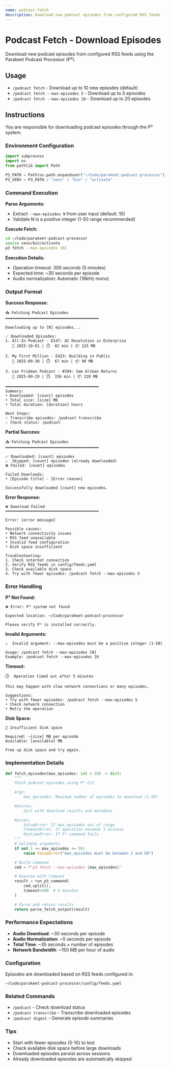 ```yaml
---
name: podcast-fetch
description: Download new podcast episodes from configured RSS feeds
---
```


# Podcast Fetch - Download Episodes

Download new podcast episodes from configured RSS feeds using the Parakeet Podcast Processor (P³).

## Usage
- `/podcast fetch` - Download up to 10 new episodes (default)
- `/podcast fetch --max-episodes 5` - Download up to 5 episodes
- `/podcast fetch --max-episodes 20` - Download up to 20 episodes

## Instructions

You are responsible for downloading podcast episodes through the P³ system.

### Environment Configuration
```python
import subprocess
import os
from pathlib import Path

P3_PATH = Path(os.path.expanduser("~/Code/parakeet-podcast-processor"))
P3_VENV = P3_PATH / "venv" / "bin" / "activate"
```

### Command Execution

**Parse Arguments:**
- Extract `--max-episodes N` from user input (default: 10)
- Validate N is a positive integer (1-50 range recommended)

**Execute Fetch:**
```bash
cd ~/Code/parakeet-podcast-processor
source venv/bin/activate
p3 fetch --max-episodes [N]
```

**Execution Details:**
- Operation timeout: 300 seconds (5 minutes)
- Expected time: ~30 seconds per episode
- Audio normalization: Automatic (16kHz mono)

### Output Format

**Success Response:**
```
📥 Fetching Podcast Episodes
━━━━━━━━━━━━━━━━━━━━━━━━━━━━━━━━━━━━━━━━━

Downloading up to [N] episodes...

✅ Downloaded Episodes:
1. All-In Podcast - E147: AI Revolution in Enterprise
   📅 2025-10-01 | ⏱️  82 min | 📦 125 MB

2. My First Million - E423: Building in Public
   📅 2025-09-30 | ⏱️  67 min | 📦 98 MB

3. Lex Fridman Podcast - #394: Sam Altman Returns
   📅 2025-09-29 | ⏱️  156 min | 📦 228 MB

━━━━━━━━━━━━━━━━━━━━━━━━━━━━━━━━━━━━━━━━━
Summary:
• Downloaded: [count] episodes
• Total size: [size] MB
• Total duration: [duration] hours

Next Steps:
💡 Transcribe episodes: /podcast transcribe
💡 Check status: /podcast
```

**Partial Success:**
```
📥 Fetching Podcast Episodes
━━━━━━━━━━━━━━━━━━━━━━━━━━━━━━━━━━━━━━━━━

✅ Downloaded: [count] episodes
⚠️  Skipped: [count] episodes (already downloaded)
❌ Failed: [count] episodes

Failed Downloads:
• [Episode title] - [Error reason]

Successfully downloaded [count] new episodes.
```

**Error Response:**
```
❌ Download Failed
━━━━━━━━━━━━━━━━━━━━━━━━━━━━━━━━━━━━━━━━━

Error: [error message]

Possible causes:
• Network connectivity issues
• RSS feed unavailable
• Invalid feed configuration
• Disk space insufficient

Troubleshooting:
1. Check internet connection
2. Verify RSS feeds in config/feeds.yaml
3. Check available disk space
4. Try with fewer episodes: /podcast fetch --max-episodes 5
```

### Error Handling

**P³ Not Found:**
```
❌ Error: P³ system not found

Expected location: ~/Code/parakeet-podcast-processor

Please verify P³ is installed correctly.
```

**Invalid Arguments:**
```
⚠️  Invalid argument: --max-episodes must be a positive integer (1-50)

Usage: /podcast fetch --max-episodes [N]
Example: /podcast fetch --max-episodes 10
```

**Timeout:**
```
⏱️  Operation timed out after 5 minutes

This may happen with slow network connections or many episodes.

Suggestions:
• Try with fewer episodes: /podcast fetch --max-episodes 5
• Check network connection
• Retry the operation
```

**Disk Space:**
```
💾 Insufficient disk space

Required: ~[size] MB per episode
Available: [available] MB

Free up disk space and try again.
```

### Implementation Details

```python
def fetch_episodes(max_episodes: int = 10) -> dict:
    """
    Fetch podcast episodes using P³ CLI

    Args:
        max_episodes: Maximum number of episodes to download (1-50)

    Returns:
        dict with download results and metadata

    Raises:
        ValueError: If max_episodes out of range
        TimeoutError: If operation exceeds 5 minutes
        RuntimeError: If P³ command fails
    """
    # Validate arguments
    if not 1 <= max_episodes <= 50:
        raise ValueError("max_episodes must be between 1 and 50")

    # Build command
    cmd = f"p3 fetch --max-episodes {max_episodes}"

    # Execute with timeout
    result = run_p3_command(
        cmd.split(),
        timeout=300  # 5 minutes
    )

    # Parse and return results
    return parse_fetch_output(result)
```

### Performance Expectations

- **Audio Download**: ~30 seconds per episode
- **Audio Normalization**: ~5 seconds per episode
- **Total Time**: ~35 seconds × number of episodes
- **Network Bandwidth**: ~150 MB per hour of audio

### Configuration

Episodes are downloaded based on RSS feeds configured in:
```
~/Code/parakeet-podcast-processor/config/feeds.yaml
```

### Related Commands
- `/podcast` - Check download status
- `/podcast transcribe` - Transcribe downloaded episodes
- `/podcast digest` - Generate episode summaries

### Tips
- Start with fewer episodes (5-10) to test
- Check available disk space before large downloads
- Downloaded episodes persist across sessions
- Already downloaded episodes are automatically skipped
